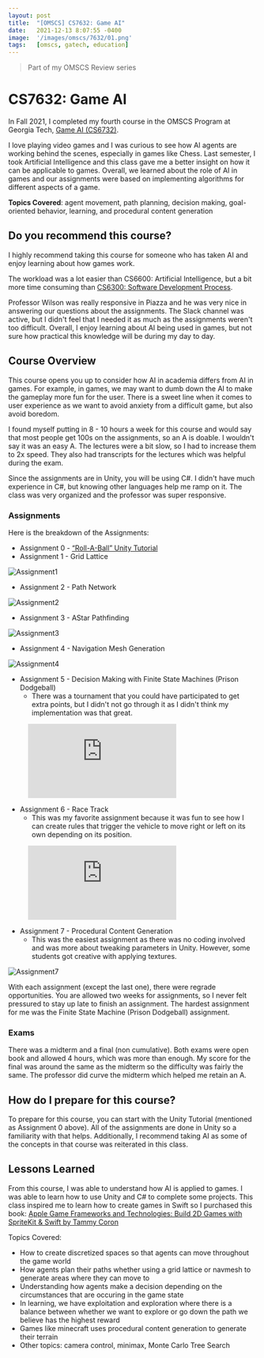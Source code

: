 ```yaml
---
layout: post
title:  "[OMSCS] CS7632: Game AI"
date:   2021-12-13 8:07:55 -0400
image:  '/images/omscs/7632/01.png'
tags:   [omscs, gatech, education]
---
```


> Part of my OMSCS Review series

# CS7632: Game AI

In Fall 2021, I completed my fourth course in the OMSCS Program at Georgia Tech, [Game AI (CS6732)](https://omscs.gatech.edu/cs-7632-game-ai). 

I love playing video games and I was curious to see how AI agents are working behind the scenes, especially in games like Chess. Last semester, I took Artificial Intelligence and this class gave me a better insight on how it can be applicable to games. Overall, we learned about the role of AI in games and our assignments were based on implementing algorithms for different aspects of a game.

**Topics Covered**: agent movement, path planning, decision making, goal-oriented behavior, learning, and procedural content generation

## Do you recommend this course?

I highly recommend taking this course for someone who has taken AI and enjoy learning about how games work. 

The workload was a lot easier than CS6600: Artificial Intelligence, but a bit more time consuming than [CS6300: Software Development Process](https://cyndichin.github.io/blog/omscs6300). 

Professor Wilson was really responsive in Piazza and he was very nice in answering our questions about the assignments. The Slack channel was active, but I didn't feel that I needed it as much as the assignments weren't too difficult. Overall, I enjoy learning about AI being used in games, but not sure how practical this knowledge will be during my day to day.

## Course Overview

This course opens you up to consider how AI in academia differs from AI in games. For example, in games, we may want to dumb down the AI to make the gameplay more fun for the user. There is a sweet line when it comes to user experience as we want to avoid anxiety from a difficult game, but also avoid boredom. 

I found myself putting in 8 - 10 hours a week for this course and would say that most people get 100s on the assignments, so an A is doable. I wouldn't say it was an easy A. The lectures were a bit slow, so I had to increase them to 2x speed. They also had transcripts for the lectures which was helpful during the exam. 

Since the assignments are in Unity, you will be using C#. I didn't have much experience in C#, but knowing other languages help me ramp on it. The class was very organized and the professor was super responsive.

### Assignments

Here is the breakdown of the Assignments:

- Assignment 0 - [“Roll-A-Ball” Unity Tutorial](https://learn.unity.com/project/roll-a-ball)
- Assignment 1 - Grid Lattice

![Assignment1](/images/omscs/7632/assignment1.png)

- Assignment 2 - Path Network

![Assignment2](/images/omscs/7632/assignment2.png)

- Assignment 3 - AStar Pathfinding

![Assignment3](/images/omscs/7632/assignment3.png)

- Assignment 4 - Navigation Mesh Generation 

![Assignment4](/images/omscs/7632/assignment4.png)

- Assignment 5 - Decision Making with Finite State Machines (Prison Dodgeball)
	- There was a tournament that you could have participated to get extra points, but I didn't not go through it as I didn't think my implementation was that great. 

<figure class="video_container">
  <iframe src="https://user-images.githubusercontent.com/6743397/145896369-96000d6f-15a9-4be7-925e-04d36b4beb7b.mov" frameborder="0" allowfullscreen="true"> </iframe>
</figure>
		
- Assignment 6 - Race Track
	- This was my favorite assignment because it was fun to see how I can create rules that trigger the vehicle to move right or left on its own depending on its position.	
	
<figure class="video_container">
  <iframe src="https://user-images.githubusercontent.com/6743397/145896399-afd90c26-9477-48a9-b9d1-bf8675a302a6.mov" frameborder="0" allowfullscreen="true"> </iframe>
</figure>

- Assignment 7 - Procedural Content Generation
	- This was the easiest assignment as there was no coding involved and was more about tweaking parameters in Unity. However, some students got creative with applying textures. 

![Assignment7](/images/omscs/7632/assignment7.png)
	
With each assignment (except the last one), there were regrade opportunities. You are allowed two weeks for assignments, so I never felt pressured to stay up late to finish an assignment. The hardest assignment for me was the Finite State Machine (Prison Dodgeball) assignment.

### Exams

There was a midterm and a final (non cumulative). Both exams were open book and allowed 4 hours, which was more than enough. My score for the final was around the same as the midterm so the difficulty was fairly the same. The professor did curve the midterm which helped me retain an A. 

## How do I prepare for this course?

To prepare for this course, you can start with the Unity Tutorial (mentioned as Assignment 0 above). All of the assignments are done in Unity so a familiarity with that helps. Additionally, I recommend taking AI as some of the concepts in that course was reiterated in this class.  

## Lessons Learned

From this course, I was able to understand how AI is applied to games. I was able to learn how to use Unity and C# to complete some projects. This class inspired me to learn how to create games in Swift so I purchased this book: [Apple Game Frameworks and Technologies: Build 2D Games with SpriteKit & Swift by Tammy Coron](https://www.amazon.com/Apple-Game-Frameworks-Technologies-SpriteKit/dp/1680507842/ref=asc_df_1680507842/?tag=hyprod-20&linkCode=df0&hvadid=475772560923&hvpos=&hvnetw=g&hvrand=15972973116241648922&hvpone=&hvptwo=&hvqmt=&hvdev=c&hvdvcmdl=&hvlocint=&hvlocphy=9004148&hvtargid=pla-1186423385486&psc=1)

Topics Covered:

- How to create discretized spaces so that agents can move throughout the game world
- How agents plan their paths whether using a grid lattice or navmesh to generate areas where they can move to
- Understanding how agents make a decision depending on the circumstances that are occuring in the game state
- In learning, we have exploitation and exploration where there is a balance between whether we want to explore or go down the path we believe has the highest reward
- Games like minecraft uses procedural content generation to generate their terrain
- Other topics: camera control, minimax, Monte Carlo Tree Search
